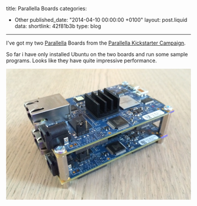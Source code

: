 title: Parallella Boards
categories:
  - Other
published_date: "2014-04-10 00:00:00 +0100"
layout: post.liquid
data:
  shortlink: 42f81b3b
  type: blog
---
I've got my two [Parallella](http://www.parallella.org) Boards from the [Parallella Kickstarter Campaign](https://www.kickstarter.com/projects/adapteva/parallella-a-supercomputer-for-everyone).

<!-- more -->

So far i have only installed Ubuntu on the two boards and run some sample programs. Looks like they have quite impressive performance.

![Two stacked parallelas](parallella.jpg)
